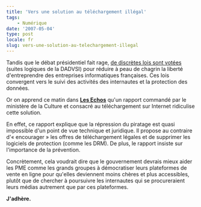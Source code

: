 ```yaml
---
title: 'Vers une solution au téléchargement illégal'
tags:
    - Numérique
date: '2007-05-04'
type: post
locale: fr
slug: vers-une-solution-au-telechargement-illegal
---
```


Tandis que le débat présidentiel fait rage, [de discrètes lois sont votées](http://www.lemonde.fr/idees/article/2007/04/20/l-etat-veut-il-tuer-internet-en-france-par-philippe-jannet_899116_3232.html) (suites logiques de la DADVSI) pour réduire à peau de chagrin la liberté d'entreprendre des entreprises informatiques françaises. Ces lois convergent vers le suivi des activités des internautes et la protection des données.

Or on apprend ce matin dans [**Les Echos**](http://recherche.lesechos.fr) qu'un rapport commandé par le ministère de la Culture et consacré au téléchargement sur Internet ridiculise cette solution.

En effet, ce rapport explique que la répression du piratage est quasi impossible d'un point de vue technique et juridique. Il propose au contraire d'«&nbsp;encourager&nbsp;» les offres de téléchargement légales et de supprimer les logiciels de protection (comme les DRM). De plus, le rapport insiste sur l'importance de la prévention.

Concrètement, cela voudrait dire que le gouvernement devrais mieux aider les PME comme les grands groupes à démocratiser leurs plateformes de vente en ligne pour qu'elles deviennent moins chères et plus accessibles, plutôt que de chercher à poursuivre les internautes qui se procureraient leurs médias autrement que par ces plateformes.

**J'adhère.**
